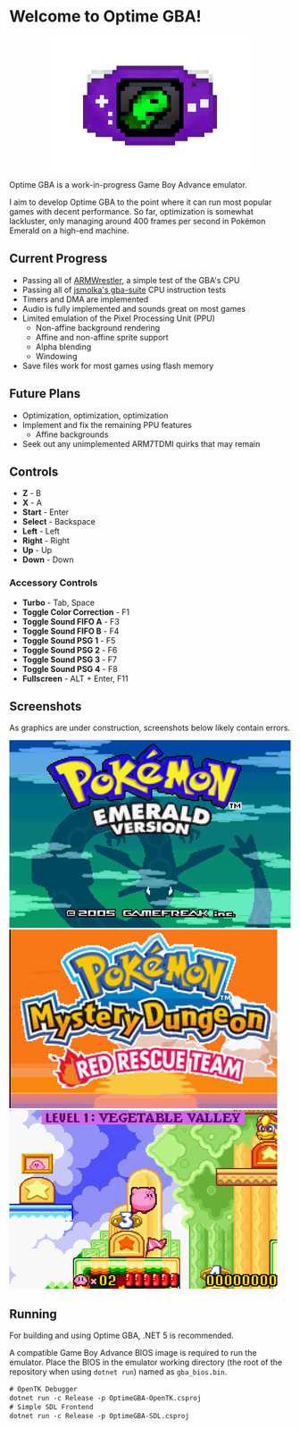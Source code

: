 
# Welcome to Optime GBA!

<div align="center">
<img width="360px" src="img/optime-gba-full.gif">
</div>

Optime GBA is a work-in-progress Game Boy Advance emulator.  

I aim to develop Optime GBA to the point where it can run most popular games with decent performance.
So far, optimization is somewhat lackluster, only managing around 400 frames
per second in Pokémon Emerald on a high-end machine.

## Current Progress
 - Passing all of [ARMWrestler](https://github.com/destoer/armwrestler-gba-fixed), a simple test of the GBA's CPU
 - Passing all of [jsmolka's gba-suite](https://github.com/jsmolka/gba-suite) CPU instruction tests
 - Timers and DMA are implemented
 - Audio is fully implemented and sounds great on most games
 - Limited emulation of the Pixel Processing Unit (PPU)
    - Non-affine background rendering
    - Affine and non-affine sprite support
    - Alpha blending
    - Windowing
 - Save files work for most games using flash memory

## Future Plans
 - Optimization, optimization, optimization
 - Implement and fix the remaining PPU features
    - Affine backgrounds
 - Seek out any unimplemented ARM7TDMI quirks that may remain

## Controls
 - **Z** - B
 - **X** - A
 - **Start** - Enter
 - **Select** - Backspace
 - **Left** - Left
 - **Right** - Right
 - **Up** - Up
 - **Down** - Down

### Accessory Controls
 - **Turbo** - Tab, Space
 - **Toggle Color Correction** - F1
 - **Toggle Sound FIFO A** - F3
 - **Toggle Sound FIFO B** - F4
 - **Toggle Sound PSG 1** - F5
 - **Toggle Sound PSG 2** - F6
 - **Toggle Sound PSG 3** - F7
 - **Toggle Sound PSG 4** - F8
 - **Fullscreen** - ALT + Enter, F11


## Screenshots

As graphics are under construction, screenshots below likely contain errors.

![Pokémon Emerald](/img/emerald.png)
![Pokémon Mystery Dungeon: Red Rescue Team](/img/pmd.png)
![Kirby: Nightmare in Dreamland](/img/kirby_nightmare_in_dreamland.png)

## Running

For building and using Optime GBA, .NET 5 is recommended. 

A compatible Game Boy Advance BIOS image is required to run the emulator. Place the BIOS in the emulator working directory (the root of the repository when using `dotnet run`) named as `gba_bios.bin`. 

```
# OpenTK Debugger
dotnet run -c Release -p OptimeGBA-OpenTK.csproj
# Simple SDL Frontend 
dotnet run -c Release -p OptimeGBA-SDL.csproj
```
